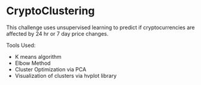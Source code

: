 # CryptoClustering

This challenge uses unsupervised learning to predict if cryptocurrencies are affected by 24 hr or 7 day price changes.

Tools Used:

- K means algorithm
- Elbow Method
- Cluster Optimization via PCA
- Visualization of clusters via hvplot library